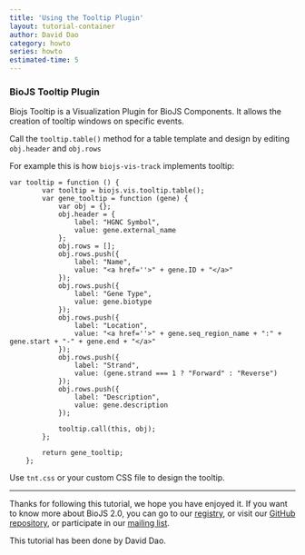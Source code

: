 ```yaml
---
title: 'Using the Tooltip Plugin'
layout: tutorial-container
author: David Dao
category: howto
series: howto
estimated-time: 5
---
```


### BioJS Tooltip Plugin

Biojs Tooltip is a Visualization Plugin for BioJS Components.
It allows the creation of tooltip windows on specific events.

Call the `tooltip.table()` method for a table template and design by editing `obj.header` and `obj.rows`

For example this is how `biojs-vis-track` implements tooltip:

~~~
var tooltip = function () {
        var tooltip = biojs.vis.tooltip.table();
        var gene_tooltip = function (gene) {
            var obj = {};
            obj.header = {
                label: "HGNC Symbol",
                value: gene.external_name
            };
            obj.rows = [];
            obj.rows.push({
                label: "Name",
                value: "<a href=''>" + gene.ID + "</a>"
            });
            obj.rows.push({
                label: "Gene Type",
                value: gene.biotype
            });
            obj.rows.push({
                label: "Location",
                value: "<a href=''>" + gene.seq_region_name + ":" + gene.start + "-" + gene.end + "</a>"
            });
            obj.rows.push({
                label: "Strand",
                value: (gene.strand === 1 ? "Forward" : "Reverse")
            });
            obj.rows.push({
                label: "Description",
                value: gene.description
            });

            tooltip.call(this, obj);
        };

        return gene_tooltip;
    };
~~~

Use `tnt.css` or your custom CSS file to design the tooltip.

* * * * *

Thanks for following this tutorial, we hope you have enjoyed it. If you want to know more about BioJS 2.0, you can go to our [registry](http://www.ebi.ac.uk/Tools/biojs/registry/), or visit our [GitHub repository](https://github.com/biojs/biojs2), or participate in our [mailing list](https://groups.google.com/forum/#!forum/biojs).

This tutorial has been done by David Dao. 
